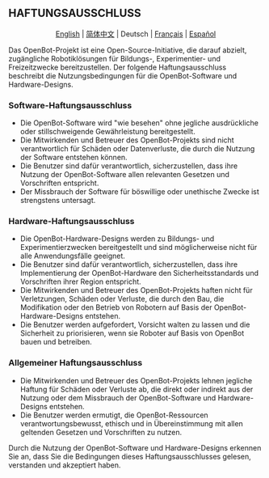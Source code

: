 ## HAFTUNGSAUSSCHLUSS

<p align="center">
  <a href="DISCLAIMER.md">English</a> |
  <a href="DISCLAIMER.zh-CN.md">简体中文</a> |
  <span>Deutsch</span> |
  <a href="DISCLAIMER.fr-FR.md">Français</a> |
  <a href="DISCLAIMER.es-ES.md">Español</a>
</p>

Das OpenBot-Projekt ist eine Open-Source-Initiative, die darauf abzielt, zugängliche Robotiklösungen für Bildungs-, Experimentier- und Freizeitzwecke bereitzustellen. Der folgende Haftungsausschluss beschreibt die Nutzungsbedingungen für die OpenBot-Software und Hardware-Designs.

### Software-Haftungsausschluss

- Die OpenBot-Software wird "wie besehen" ohne jegliche ausdrückliche oder stillschweigende Gewährleistung bereitgestellt.
- Die Mitwirkenden und Betreuer des OpenBot-Projekts sind nicht verantwortlich für Schäden oder Datenverluste, die durch die Nutzung der Software entstehen können.
- Die Benutzer sind dafür verantwortlich, sicherzustellen, dass ihre Nutzung der OpenBot-Software allen relevanten Gesetzen und Vorschriften entspricht.
- Der Missbrauch der Software für böswillige oder unethische Zwecke ist strengstens untersagt.

### Hardware-Haftungsausschluss

- Die OpenBot-Hardware-Designs werden zu Bildungs- und Experimentierzwecken bereitgestellt und sind möglicherweise nicht für alle Anwendungsfälle geeignet.
- Die Benutzer sind dafür verantwortlich, sicherzustellen, dass ihre Implementierung der OpenBot-Hardware den Sicherheitsstandards und Vorschriften ihrer Region entspricht.
- Die Mitwirkenden und Betreuer des OpenBot-Projekts haften nicht für Verletzungen, Schäden oder Verluste, die durch den Bau, die Modifikation oder den Betrieb von Robotern auf Basis der OpenBot-Hardware-Designs entstehen.
- Die Benutzer werden aufgefordert, Vorsicht walten zu lassen und die Sicherheit zu priorisieren, wenn sie Roboter auf Basis von OpenBot bauen und betreiben.

### Allgemeiner Haftungsausschluss

- Die Mitwirkenden und Betreuer des OpenBot-Projekts lehnen jegliche Haftung für Schäden oder Verluste ab, die direkt oder indirekt aus der Nutzung oder dem Missbrauch der OpenBot-Software und Hardware-Designs entstehen.
- Die Benutzer werden ermutigt, die OpenBot-Ressourcen verantwortungsbewusst, ethisch und in Übereinstimmung mit allen geltenden Gesetzen und Vorschriften zu nutzen.

Durch die Nutzung der OpenBot-Software und Hardware-Designs erkennen Sie an, dass Sie die Bedingungen dieses Haftungsausschlusses gelesen, verstanden und akzeptiert haben.